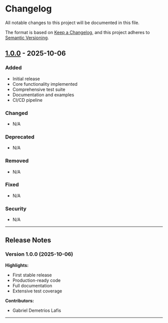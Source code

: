 # Changelog

All notable changes to this project will be documented in this file.

The format is based on [Keep a Changelog](https://keepachangelog.com/en/1.0.0/),
and this project adheres to [Semantic Versioning](https://semver.org/spec/v2.0.0.html).

## [1.0.0] - 2025-10-06

### Added
- Initial release
- Core functionality implemented
- Comprehensive test suite
- Documentation and examples
- CI/CD pipeline

### Changed
- N/A

### Deprecated
- N/A

### Removed
- N/A

### Fixed
- N/A

### Security
- N/A

---

## Release Notes

### Version 1.0.0 (2025-10-06)

**Highlights:**
- First stable release
- Production-ready code
- Full documentation
- Extensive test coverage

**Contributors:**
- Gabriel Demetrios Lafis

---

[1.0.0]: https://github.com/galafis/python-ml-trading-strategies/releases/tag/v1.0.0
